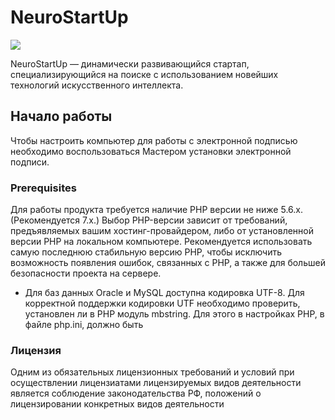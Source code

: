 # NeuroStartUp
![](https://camo.githubusercontent.com/c6727c717cad1e4820481abb87524f90782445c5/68747470733a2f2f692e696d6775722e636f6d2f495a4f525769492e706e67)

NeuroStartUp — динамически развивающийся стартап, специализирующийся на поиске с использованием новейших технологий искусственного интеллекта.

## Начало работы
Чтобы настроить компьютер для работы с электронной подписью необходимо воспользоваться Мастером установки электронной подписи.

### Prerequisites
Для работы продукта требуется наличие PHP версии не ниже 5.6.х. (Рекомендуется 7.х.) Выбор PHP-версии зависит от требований, предъявляемых вашим хостинг-провайдером, либо от установленной версии PHP на локальном компьютере. Рекомендуется использовать самую последнюю стабильную версию PHP, чтобы исключить возможность появления ошибок, связанных с PHP, а также для большей безопасности проекта на сервере.

* Для баз данных Oracle и MySQL доступна кодировка UTF-8. Для корректной поддержки кодировки UTF необходимо проверить, установлен ли в PHP модуль mbstring. Для этого в настройках PHP, в файле php.ini, должно быть

### Лицензия
Одним из обязательных лицензионных требований и условий при осуществлении лицензиатами лицензируемых видов деятельности является соблюдение законодательства РФ, положений о лицензировании конкретных видов деятельности